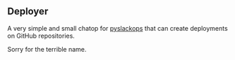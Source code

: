 Deployer
---
A very simple and small chatop for [pyslackops](https://github.com/jar349/pyslackops)
that can create deployments on GitHub repositories.

Sorry for the terrible name.

